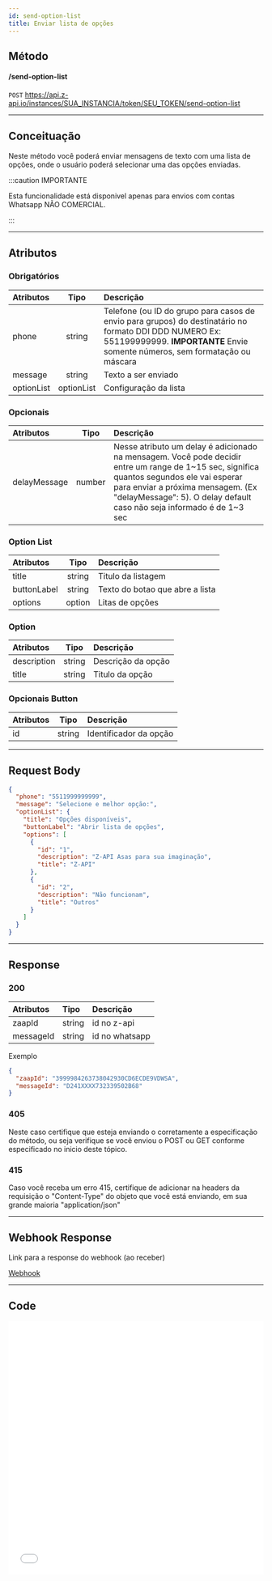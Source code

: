 ```yaml
---
id: send-option-list
title: Enviar lista de opções
---
```


## Método

#### /send-option-list

`POST` https://api.z-api.io/instances/SUA_INSTANCIA/token/SEU_TOKEN/send-option-list

---

## Conceituação

Neste método você poderá enviar mensagens de texto com uma lista de opções, onde o usuário poderá selecionar uma das opções enviadas.

:::caution IMPORTANTE

Esta funcionalidade está disponivel apenas para envios com contas Whatsapp NÃO COMERCIAL.

:::

---

## Atributos

### Obrigatórios

| Atributos | Tipo | Descrição |
| :-- | :-: | :-- |
| phone | string | Telefone (ou ID do grupo para casos de envio para grupos) do destinatário no formato DDI DDD NUMERO Ex: 551199999999. **IMPORTANTE** Envie somente números, sem formatação ou máscara |
| message | string | Texto a ser enviado |
| optionList | optionList | Configuração da lista |

### Opcionais

| Atributos | Tipo | Descrição |
| :-- | :-: | :-- |
| delayMessage | number | Nesse atributo um delay é adicionado na mensagem. Você pode decidir entre um range de 1~15 sec, significa quantos segundos ele vai esperar para enviar a próxima mensagem. (Ex "delayMessage": 5). O delay default caso não seja informado é de 1~3 sec |

### Option List

| Atributos   |  Tipo  | Descrição                       |
| :---------- | :----: | :------------------------------ |
| title       | string | Titulo da listagem              |
| buttonLabel | string | Texto do botao que abre a lista |
| options     | option | Litas de opções                 |

### Option

| Atributos   |  Tipo  | Descrição          |
| :---------- | :----: | :----------------- |
| description | string | Descrição da opção |
| title       | string | Titulo da opção    |

### Opcionais Button

| Atributos |  Tipo  | Descrição              |
| :-------- | :----: | :--------------------- |
| id        | string | Identificador da opção |

---

## Request Body

```json
{
  "phone": "5511999999999",
  "message": "Selecione e melhor opção:",
  "optionList": {
    "title": "Opções disponíveis",
    "buttonLabel": "Abrir lista de opções",
    "options": [
      {
        "id": "1",
        "description": "Z-API Asas para sua imaginação",
        "title": "Z-API"
      },
      {
        "id": "2",
        "description": "Não funcionam",
        "title": "Outros"
      }
    ]
  }
}
```

---

## Response

### 200

| Atributos | Tipo   | Descrição      |
| :-------- | :----- | :------------- |
| zaapId    | string | id no z-api    |
| messageId | string | id no whatsapp |

Exemplo

```json
{
  "zaapId": "3999984263738042930CD6ECDE9VDWSA",
  "messageId": "D241XXXX732339502B68"
}
```

### 405

Neste caso certifique que esteja enviando o corretamente a especificação do método, ou seja verifique se você enviou o POST ou GET conforme especificado no inicio deste tópico.

### 415

Caso você receba um erro 415, certifique de adicionar na headers da requisição o "Content-Type" do objeto que você está enviando, em sua grande maioria "application/json"

---

## Webhook Response

Link para a response do webhook (ao receber)

[Webhook](../webhooks/on-message-received#exemplo-de-retorno-de-texto)

---

## Code

<iframe src="//api.apiembed.com/?source=https://raw.githubusercontent.com/Z-API/z-api-docs/main/json-examples/send-option-list.json&targets=all" frameborder="0" scrolling="no" width="100%" height="500px" seamless></iframe>
